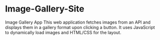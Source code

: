 # Image-Gallery-Site
Image Gallery App This web application fetches images from an API and displays them in a gallery format upon clicking a button. It uses JavaScript to dynamically load images and HTML/CSS for the layout.
